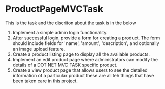 # ProductPageMVCTask
This is the task and the discriton about the task is in the below
1. Implement a simple admin login functionality.
2. After successful login, provide a form for creating a product. The form should include
fields for 'name', 'amount', 'description', and optionally an image upload feature.
3. Create a product listing page to display all the available products.
4. Implement an edit product page where administrators can modify the details of a
DOT NET MVC TASK
specific product.
5. Create a view product page that allows users to see the detailed information of a
particular product
these are all teh things that have been taken care in this project.
